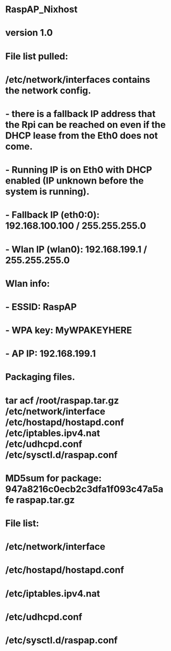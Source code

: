 RaspAP_Nixhost
==============
# version 1.0
#
# File list pulled:
# /etc/network/interfaces contains the network config.
#	- there is a fallback IP address that the Rpi can be reached on even if the DHCP lease from the Eth0 does not come.
#	- Running IP is on Eth0 with DHCP enabled (IP unknown before the system is running).
#	- Fallback IP (eth0:0): 192.168.100.100 / 255.255.255.0
#	- Wlan IP (wlan0): 192.168.199.1 / 255.255.255.0
#
# Wlan info:
#	- ESSID: RaspAP
#	- WPA key: MyWPAKEYHERE
#	- AP IP: 192.168.199.1
#
# Packaging files.
# tar acf /root/raspap.tar.gz /etc/network/interface /etc/hostapd/hostapd.conf /etc/iptables.ipv4.nat /etc/udhcpd.conf /etc/sysctl.d/raspap.conf
# MD5sum for package: 947a8216c0ecb2c3dfa1f093c47a5afe  raspap.tar.gz
# 
# File list:
# /etc/network/interface
# /etc/hostapd/hostapd.conf
# /etc/iptables.ipv4.nat
# /etc/udhcpd.conf
# /etc/sysctl.d/raspap.conf
